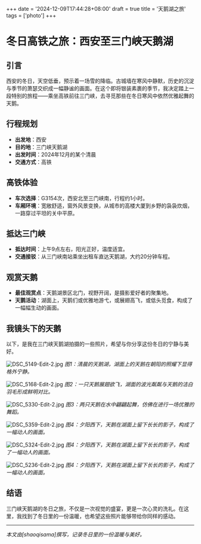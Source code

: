 +++
date = '2024-12-09T17:44:28+08:00'
draft = true
title = '天鹅湖之旅'
tags = ['photo']
+++
# 冬日高铁之旅：西安至三门峡天鹅湖

## 引言
西安的冬日，天空低垂，预示着一场雪的降临。古城墙在寒风中静默，历史的沉淀与季节的萧瑟交织成一幅静谧的画面。在这个即将银装素裹的季节，我决定踏上一段特别的旅程——乘坐高铁前往三门峡，去寻觅那些在冬日寒风中依然优雅起舞的天鹅。
<!--more-->
## 行程规划
- **出发地**：西安
- **目的地**：三门峡天鹅湖
- **出发时间**：2024年12月的某个清晨
- **交通方式**：高铁

## 高铁体验
- **车次选择**：G3154次，西安北至三门峡南，行程约1小时。
- **车厢环境**：宽敞舒适，窗外风景变换，从城市的高楼大厦到乡野的袅袅炊烟，一路穿过平坦的关中平原。

## 抵达三门峡
- **抵达时间**：上午9点左右，阳光正好，温度适宜。
- **交通接驳**：从三门峡南站乘坐出租车直达天鹅湖，大约20分钟车程。

## 观赏天鹅
- **最佳观赏点**：天鹅湖景区北门，视野开阔，是摄影爱好者的聚集地。
- **天鹅活动**：湖面上，天鹅们或优雅地游弋，或展翅高飞，或低头觅食，构成了一幅幅生动的画面。

## 我镜头下的天鹅
以下，是我在三门峡天鹅湖拍摄的一些照片，希望与你分享这份冬日的宁静与美好。

![DSC_5149-Edit-2.jpg](https://s2.loli.net/2024/12/09/PszQ64jDeHmCKrR.jpg)
*图1：清晨的天鹅湖，湖面上的天鹅在朝阳的照耀下显得格外宁静。*

![DSC_5168-Edit-2.jpg](https://s2.loli.net/2024/12/09/yNHVP5jA2Y4gXov.jpg)
*图2：一只天鹅展翅欲飞，湖面的波光粼粼与天鹅的洁白羽毛形成鲜明对比。*

![DSC_5330-Edit-2.jpg](https://s2.loli.net/2024/12/09/567DATcPf8hlSJx.jpg)
*图3：两只天鹅在水中翩翩起舞，仿佛在进行一场优雅的舞蹈。*

![DSC_5359-Edit-2.jpg](https://s2.loli.net/2024/12/09/OoWkpLwDrREAFyx.jpg)
*图4：夕阳西下，天鹅在湖面上留下长长的影子，构成了一幅动人的画面。*

![DSC_5324-Edit-2.jpg](https://s2.loli.net/2024/12/09/gqfso7zwdFKYe1C.jpg)
*图4：夕阳西下，天鹅在湖面上留下长长的影子，构成了一幅动人的画面。*

![DSC_5236-Edit-2.jpg](https://s2.loli.net/2024/12/09/EbCW5INT9H6Ks7i.jpg)
*图4：夕阳西下，天鹅在湖面上留下长长的影子，构成了一幅动人的画面。*

## 结语
三门峡天鹅湖的冬日之旅，不仅是一次视觉的盛宴，更是一次心灵的洗礼。在这里，我找到了冬日里的一份温暖，也希望这些照片能够带给你同样的感动。

---

*本文由[shaoqisama]撰写，记录冬日里的一份温暖与美好。*